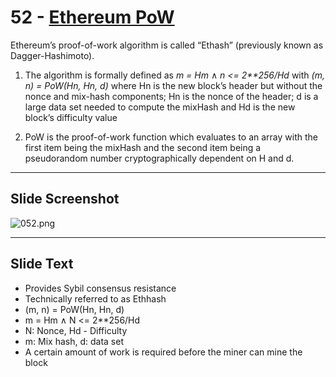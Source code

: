 # 52 - [Ethereum PoW](Ethereum%20PoW.md)

Ethereum’s proof-of-work algorithm is called “Ethash” (previously known as Dagger-Hashimoto). 
1. The algorithm is formally defined as _m = Hm_ ∧ _n <= 2\*\*256/Hd_ with _(m, n) = PoW(Hn, Hn, d)_ where Hn is the new block’s header but without the nonce and mix-hash components; Hn is the nonce of the header; d is a large data set needed to compute the mixHash and Hd is the new block’s difficulty value
    
2. PoW is the proof-of-work function which evaluates to an array with the first item being the mixHash and the second item being a pseudorandom number cryptographically dependent on H and d.

___
## Slide Screenshot
![052.png](../../images/ethereum101/052.png)
___
## Slide Text
- Provides Sybil consensus resistance 
- Technically referred to as Ethhash
- (m, n) = PoW(Hn, Hn, d)
- m = Hm ∧ N <= 2\*\*256/Hd
- N: Nonce, Hd - Difficulty
- m: Mix hash, d: data set
- A certain amount of work is required before the miner can mine the block 

